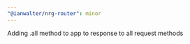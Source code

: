 ```yaml
---
"@ianwalter/nrg-router": minor
---
```


Adding .all method to app to response to all request methods

